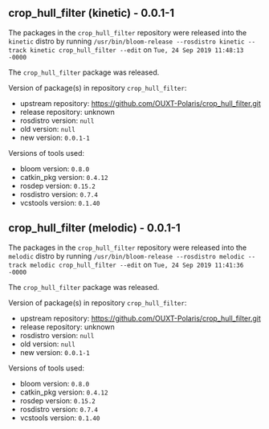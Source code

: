 ## crop_hull_filter (kinetic) - 0.0.1-1

The packages in the `crop_hull_filter` repository were released into the `kinetic` distro by running `/usr/bin/bloom-release --rosdistro kinetic --track kinetic crop_hull_filter --edit` on `Tue, 24 Sep 2019 11:48:13 -0000`

The `crop_hull_filter` package was released.

Version of package(s) in repository `crop_hull_filter`:

- upstream repository: https://github.com/OUXT-Polaris/crop_hull_filter.git
- release repository: unknown
- rosdistro version: `null`
- old version: `null`
- new version: `0.0.1-1`

Versions of tools used:

- bloom version: `0.8.0`
- catkin_pkg version: `0.4.12`
- rosdep version: `0.15.2`
- rosdistro version: `0.7.4`
- vcstools version: `0.1.40`


## crop_hull_filter (melodic) - 0.0.1-1

The packages in the `crop_hull_filter` repository were released into the `melodic` distro by running `/usr/bin/bloom-release --rosdistro melodic --track melodic crop_hull_filter --edit` on `Tue, 24 Sep 2019 11:41:36 -0000`

The `crop_hull_filter` package was released.

Version of package(s) in repository `crop_hull_filter`:

- upstream repository: https://github.com/OUXT-Polaris/crop_hull_filter.git
- release repository: unknown
- rosdistro version: `null`
- old version: `null`
- new version: `0.0.1-1`

Versions of tools used:

- bloom version: `0.8.0`
- catkin_pkg version: `0.4.12`
- rosdep version: `0.15.2`
- rosdistro version: `0.7.4`
- vcstools version: `0.1.40`



